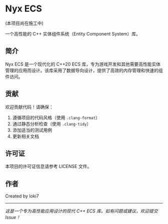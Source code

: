 # Nyx ECS

(本项目尚在施工中)

一个高性能的 C++ 实体组件系统（Entity Component System）库。

## 简介

Nyx ECS 是一个现代化的 C++20 ECS 库，专为游戏开发和其他需要高性能实体管理的应用而设计。该库采用了数据导向设计，提供了高效的内存管理和快速的组件访问。

## 贡献

欢迎贡献代码！请确保：
1. 遵循项目的代码风格（使用 `.clang-format`）
2. 通过静态分析检查（使用 `.clang-tidy`）
3. 添加适当的测试用例
4. 更新相关文档

## 许可证

本项目的许可证信息请参考 LICENSE 文件。

## 作者

Created by loki7

---

*这是一个专为高性能应用设计的现代 C++ ECS 库。如有问题或建议，欢迎提交 Issue！* 